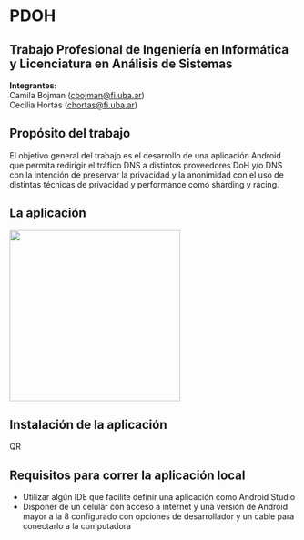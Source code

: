# PDOH
## Trabajo Profesional de Ingeniería en Informática y Licenciatura en Análisis de Sistemas

**Integrantes:** \
Camila Bojman (cbojman@fi.uba.ar)\
Cecilia Hortas (chortas@fi.uba.ar)

## Propósito del trabajo
El objetivo general del trabajo es el desarrollo de una aplicación Android que permita redirigir el tráfico DNS a distintos proveedores DoH y/o DNS con la intención de preservar la privacidad y la anonimidad con el uso de distintas técnicas de privacidad y performance como sharding y racing.

## La aplicación

<img src="https://user-images.githubusercontent.com/37588761/204672566-01d1ec88-cc47-4d8f-81da-66239b72dfa2.jpg" width="300">

## Instalación de la aplicación
QR

## Requisitos para correr la aplicación local
- Utilizar algún IDE que facilite definir una aplicación como Android Studio
- Disponer de un celular con acceso a internet y una versión de Android mayor a la 8 configurado con opciones de desarrollador y un cable para conectarlo a la computadora
